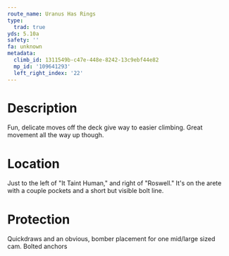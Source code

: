 ```yaml
---
route_name: Uranus Has Rings
type:
  trad: true
yds: 5.10a
safety: ''
fa: unknown
metadata:
  climb_id: 1311549b-c47e-448e-8242-13c9ebf44e82
  mp_id: '109641293'
  left_right_index: '22'
---
```

# Description
Fun, delicate moves off the deck give way to easier climbing.  Great movement all the way up though.

# Location
Just to the left of "It Taint Human," and right of "Roswell."  It's on the arete with a couple pockets and a short but visible bolt line.

# Protection
Quickdraws and an obvious, bomber placement for one mid/large sized cam.  Bolted anchors

